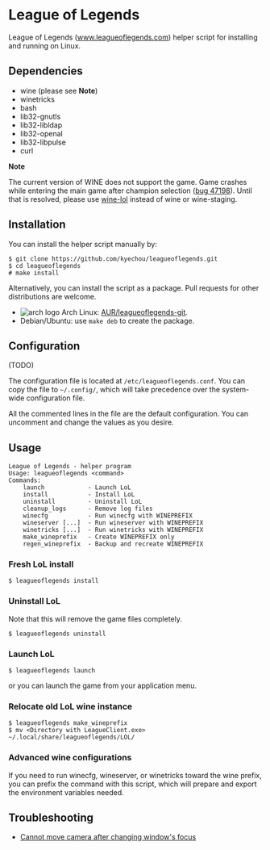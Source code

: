 # League of Legends

League of Legends (www.leagueoflegends.com) helper script for installing and
running on Linux.

## Dependencies

- wine (please see **Note**)
- winetricks
- bash
- lib32-gnutls
- lib32-libldap
- lib32-openal
- lib32-libpulse
- curl

**Note**

The current version of WINE does not support the game. Game crashes while
entering the main game after champion selection
([bug 47198](https://bugs.winehq.org/show_bug.cgi?id=47198)).
Until that is resolved, please use
[wine-lol](https://aur.archlinux.org/packages/wine-lol/) instead of wine or
wine-staging.

## Installation

You can install the helper script manually by:

```
$ git clone https://github.com/kyechou/leagueoflegends.git
$ cd leagueoflegends
# make install
```

Alternatively, you can install the script as a package. Pull requests for other
distributions are welcome.

- ![arch logo](http://www.monitorix.org/imgs/archlinux.png) Arch Linux:
  [AUR/leagueoflegends-git](https://aur.archlinux.org/packages/leagueoflegends-git).
- Debian/Ubuntu: use `make deb` to create the package.

## Configuration

(TODO)

The configuration file is located at `/etc/leagueoflegends.conf`. You can copy
the file to `~/.config/`, which will take precedence over the system-wide
configuration file.

All the commented lines in the file are the default configuration. You can
uncomment and change the values as you desire.

## Usage

```
League of Legends - helper program
Usage: leagueoflegends <command>
Commands:
    launch            - Launch LoL
    install           - Install LoL
    uninstall         - Uninstall LoL
    cleanup_logs      - Remove log files
    winecfg           - Run winecfg with WINEPREFIX
    wineserver [...]  - Run wineserver with WINEPREFIX
    winetricks [...]  - Run winetricks with WINEPREFIX
    make_wineprefix   - Create WINEPREFIX only
    regen_wineprefix  - Backup and recreate WINEPREFIX
```

### Fresh LoL install

```
$ leagueoflegends install
```

### Uninstall LoL

Note that this will remove the game files completely.

```
$ leagueoflegends uninstall
```

### Launch LoL

```
$ leagueoflegends launch
```

or you can launch the game from your application menu.

### Relocate old LoL wine instance

```
$ leagueoflegends make_wineprefix
$ mv <Directory with LeagueClient.exe> ~/.local/share/leagueoflegends/LOL/
```

### Advanced wine configurations

If you need to run winecfg, wineserver, or winetricks toward the wine prefix,
you can prefix the command with this script, which will prepare and export the
environment variables needed.

## Troubleshooting

- [Cannot move camera after changing window's focus](https://www.reddit.com/r/leagueoflinux/comments/cb5gdc/locked_camera_after_window_focuss_change/)

